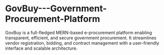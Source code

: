 # GovBuy---Government-Procurement-Platform
GovBuy is a full-fledged MERN-based e-procurement platform enabling transparent, efficient, and secure government procurement. It streamlines vendor registration, bidding, and contract management with a user-friendly interface and scalable architecture.
